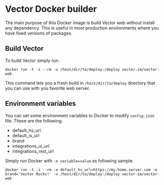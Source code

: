 # Vector Docker builder

The main purpose of this Docker image is build Vector web without install
any dependency. This is useful in most production environments where you
have fixed versions of packages.

## Build Vector

To build Vector simply run.

```
docker run -t -i --rm -v /host/dir/to/deploy:/deploy vector-im/vector-web
```

This command lets you a fresh build in `/host/dir/to/deploy` directory that
you can use with you favorite web server.

## Environment variables

You can set some environment variables to Docker to modify `config.json`
file. These are the following.

* default_hs_url
* default_is_url
* brand
* integrations_ui_url
* integrations_rest_url

Simply run Docker with `-e variable=value` as following sample.

```
docker run -t -i --rm -e default_hs_url=https://my.home.server.com -e brand='Vector Rocks!' -v /host/dir/to/deploy:/deploy vector-im/vector-web
```
